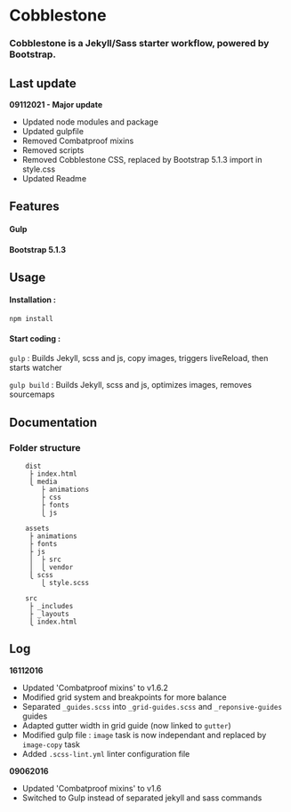 # Cobblestone 
### Cobblestone is a Jekyll/Sass starter workflow, powered by Bootstrap.

## Last update

**09112021 - Major update**
- Updated node modules and package
- Updated gulpfile
- Removed Combatproof mixins
- Removed scripts
- Removed Cobblestone CSS, replaced by Bootstrap 5.1.3 import in style.css
- Updated Readme

## Features
#### Gulp
#### Bootstrap 5.1.3

## Usage
#### Installation :
`npm install`

#### Start coding :
`gulp` :  Builds Jekyll, scss and js, copy images, triggers liveReload, then starts watcher  

`gulp build` : Builds Jekyll, scss and js, optimizes images, removes sourcemaps

## Documentation

### Folder structure

```
    dist
     ├ index.html
     ⎩ media
        ├ animations
        ├ css
        ├ fonts
        ⎩ js
    
    assets
     ├ animations
     ├ fonts
     ├ js
     │  ├ src
     │  ⎩ vendor
     ⎩ scss
        ⎩ style.scss
    
    src
     ├ _includes
     ├ _layouts
     ⎩ index.html
```

## Log

**16112016**
- Updated 'Combatproof mixins' to v1.6.2
- Modified grid system and breakpoints for more balance
- Separated `_guides.scss` into `_grid-guides.scss` and `_reponsive-guides` guides
- Adapted gutter width in grid guide (now linked to `gutter`)
- Modified gulp file : `image` task is now independant and replaced by `image-copy` task
- Added `.scss-lint.yml` linter configuration file

**09062016**
- Updated 'Combatproof mixins' to v1.6
- Switched to Gulp instead of separated jekyll and sass commands